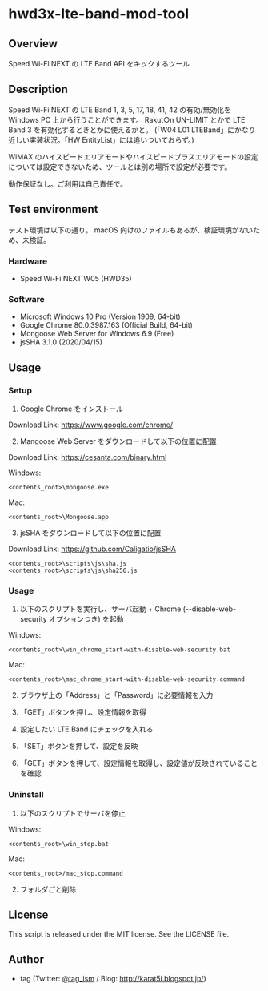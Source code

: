 ﻿# hwd3x-lte-band-mod-tool

## Overview

Speed Wi-Fi NEXT の LTE Band API をキックするツール

## Description

Speed Wi-Fi NEXT の LTE Band 1, 3, 5, 17, 18, 41, 42 の有効/無効化を Windows PC 上から行うことができます。
Rakut○n UN-LIMIT とかで LTE Band 3 を有効化するときとかに使えるかと。 (「W04 L01 LTEBand」にかなり近しい実装状況。「HW EntityList」には追いついておらず。)


WiMAX のハイスピードエリアモードやハイスピードプラスエリアモードの設定については設定できないため、ツールとは別の場所で設定が必要です。

動作保証なし。ご利用は自己責任で。


## Test environment

テスト環境は以下の通り。
macOS 向けのファイルもあるが、検証環境がないため、未検証。

### Hardware

* Speed Wi-Fi NEXT W05 (HWD35)

### Software

* Microsoft Windows 10 Pro (Version 1909, 64-bit)
* Google Chrome 80.0.3987.163 (Official Build, 64-bit)
* Mongoose Web Server for Windows 6.9 (Free)
* jsSHA 3.1.0 (2020/04/15)


## Usage

### Setup

1. Google Chrome をインストール

Download Link: https://www.google.com/chrome/

2. Mangoose Web Server をダウンロードして以下の位置に配置

Download Link: https://cesanta.com/binary.html

Windows:
```
<contents_root>\mongoose.exe
```

Mac:
```
<contents_root>\Mongoose.app
```


3. jsSHA をダウンロードして以下の位置に配置

Download Link: https://github.com/Caligatio/jsSHA

```
<contents_root>\scripts\js\sha.js
<contents_root>\scripts\js\sha256.js
```


### Usage

1. 以下のスクリプトを実行し、サーバ起動 + Chrome (--disable-web-security オプションつき) を起動

Windows:
```
<contents_root>\win_chrome_start-with-disable-web-security.bat
```

Mac:
```
<contents_root>\mac_chrome_start-with-disable-web-security.command
```

2. ブラウザ上の「Address」と「Password」に必要情報を入力

3. 「GET」ボタンを押し、設定情報を取得

4. 設定したい LTE Band にチェックを入れる

5. 「SET」ボタンを押して、設定を反映

6. 「GET」ボタンを押して、設定情報を取得し、設定値が反映されていることを確認

### Uninstall

1. 以下のスクリプトでサーバを停止

Windows:
```
<contents_root>\win_stop.bat
```

Mac:
```
<contents_root>/mac_stop.command
```

2. フォルダごと削除


## License
This script is released under the MIT license. See the LICENSE file.


## Author
* tag (Twitter: [@tag_ism](https://twitter.com/tag_ism "tag (@tag_ism) | Twitter") / Blog: http://karat5i.blogspot.jp/)
